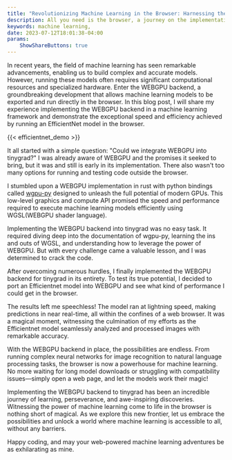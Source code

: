 ```yaml
---
title: "Revolutionizing Machine Learning in the Browser: Harnessing the Power of WEBGPU"
description: All you need is the browser, a journey on the implementation of WEBGPU backend in tinygrad and the next evolution of machine learning models.
keywords: machine learning, 
date: 2023-07-12T18:01:38-04:00
params:
    ShowShareButtons: true
---
```



In recent years, the field of machine learning has seen remarkable advancements, enabling us to build complex and accurate models. However, running these models often requires significant computational resources and specialized hardware. Enter the WEBGPU backend, a groundbreaking development that allows machine learning models to be exported and run directly in the browser. In this blog post, I will share my experience implementing the WEBGPU backend in a machine learning framework and demonstrate the exceptional speed and efficiency achieved by running an EfficientNet model in the browser.

{{< efficientnet_demo >}}

It all started with a simple question: "Could we integrate WEBGPU into tinygrad?" I was already aware of WEBGPU and the promises it seeked to bring, but it was and still is early in its implementation. There also wasn't too many options for running and testing code outside the browser. 

I stumbled upon a WEBGPU implementation in rust with python bindings called [wgpu-py](https://github.com/pygfx/wgpu-py) designed to unleash the full potential of modern GPUs. This low-level graphics and compute API promised the speed and performance required to execute machine learning models efficiently using WGSL(WEBGPU shader language).

Implementing the WEBGPU backend into tinygrad was no easy task. It required diving deep into the documentation of wgpu-py, learning the ins and outs of WGSL, and understanding how to leverage the power of WEBGPU. But with every challenge came a valuable lesson, and I was determined to crack the code.

After overcoming numerous hurdles, I finally implemented the WEBGPU backend for tinygrad in its entirety. To test its true potential, I decided to port an Efficientnet model into WEBGPU and see what kind of performance I could get in the browser.

The results left me speechless! The model ran at lightning speed, making predictions in near real-time, all within the confines of a web browser. It was a magical moment, witnessing the culmination of my efforts as the Efficientnet model seamlessly analyzed and processed images with remarkable accuracy.

With the WEBGPU backend in place, the possibilities are endless. From running complex neural networks for image recognition to natural language processing tasks, the browser is now a powerhouse for machine learning. No more waiting for long model downloads or struggling with compatibility issues—simply open a web page, and let the models work their magic!

Implementing the WEBGPU backend to tinygrad has been an incredible journey of learning, perseverance, and awe-inspiring discoveries. Witnessing the power of machine learning come to life in the browser is nothing short of magical. As we explore this new frontier, let us embrace the possibilities and unlock a world where machine learning is accessible to all, without any barriers.

Happy coding, and may your web-powered machine learning adventures be as exhilarating as mine.